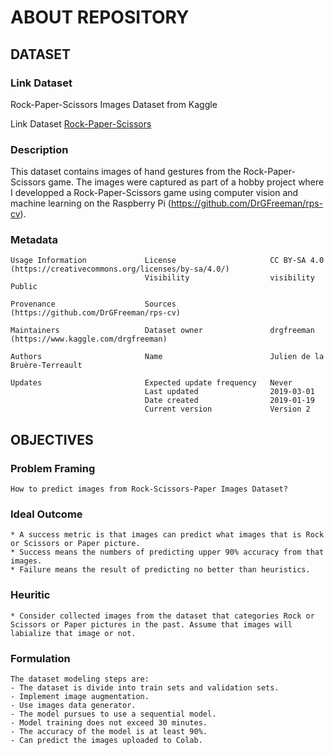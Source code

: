 # ABOUT REPOSITORY

## DATASET
### Link Dataset

Rock-Paper-Scissors Images Dataset from Kaggle

Link Dataset [Rock-Paper-Scissors](https://www.kaggle.com/drgfreeman/rockpaperscissors/download)
### Description
This dataset contains images of hand gestures from the Rock-Paper-Scissors game. The images were captured as part of a hobby project where I developped a Rock-Paper-Scissors game using computer vision and machine learning on the Raspberry Pi (https://github.com/DrGFreeman/rps-cv).

### Metadata
    Usage Information             License                     CC BY-SA 4.0 (https://creativecommons.org/licenses/by-sa/4.0/)
                                  Visibility                  visibility Public
    
    Provenance                    Sources                     (https://github.com/DrGFreeman/rps-cv)

    Maintainers                   Dataset owner               drgfreeman (https://www.kaggle.com/drgfreeman)

    Authors                       Name                        Julien de la Bruère-Terreault
    
    Updates                       Expected update frequency   Never
                                  Last updated                2019-03-01                 
                                  Date created                2019-01-19                  
                                  Current version             Version 2

## OBJECTIVES
### Problem Framing
	How to predict images from Rock-Scissors-Paper Images Dataset?
### Ideal Outcome
	* A success metric is that images can predict what images that is Rock or Scissors or Paper picture.
	* Success means the numbers of predicting upper 90% accuracy from that images. 
	* Failure means the result of predicting no better than heuristics.
### Heuritic
	* Consider collected images from the dataset that categories Rock or Scissors or Paper pictures in the past. Assume that images will labialize that image or not. 
### Formulation
	The dataset modeling steps are:
	- The dataset is divide into train sets and validation sets. 
	- Implement image augmentation. 
	- Use images data generator. 
	- The model pursues to use a sequential model. 
	- Model training does not exceed 30 minutes.
	- The accuracy of the model is at least 90%. 
	- Can predict the images uploaded to Colab. 


